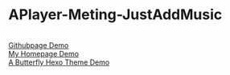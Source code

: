 # APlayer-Meting-JustAddMusic
<br>
<a href="https://zfour.github.io/APlayer-Meting-JustAddMusic/index.html">Githubpage Demo</a>
<br>
<a href="https://zfe.one">My Homepage Demo</a>
<br>
<a href="https://zfe.space/music">A Butterfly Hexo Theme Demo</a>
